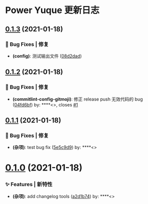 # Power Yuque 更新日志

## [0.1.3](https://github.com/arvinxx/power-yuque/compare/v0.1.2...v0.1.3) (2021-01-18)


### 🐛 Bug Fixes | 修复

* **(config)**: 测试输出文件 ([08d2dad](https://github.com/arvinxx/power-yuque/commit/08d2dad))

## [0.1.2](https://github.com/arvinxx/power-yuque/compare/v0.1.1...v0.1.2) (2021-01-18)

### 🐛 Bug Fixes | 修复

- **(commitlint-config-gitmoji)**: 修正 release push 无效代码的 bug ([04fd6bf](https://github.com/arvinxx/power-yuque/commit/04fd6bf)) by: \*\*\*\*<>, closes [#1](https://github.com/arvinxx/power-yuque/issues/1)

## [0.1.1](https://github.com/arvinxx/power-yuque/compare/v0.1.0...v0.1.1) (2021-01-18)

### 🐛 Bug Fixes | 修复

- **(杂项)**: test bug fix ([5e5c9d9](https://github.com/arvinxx/power-yuque/commit/5e5c9d9)) by: \*\*\*\*<>

# [0.1.0](https://github.com/arvinxx/power-yuque/compare/v0.0.1...v0.1.0) (2021-01-18)

### ✨ Features | 新特性

- **(杂项)**: add changelog tools ([a2d1b74](https://github.com/arvinxx/power-yuque/commit/a2d1b74)) by: \*\*\*\*<>
